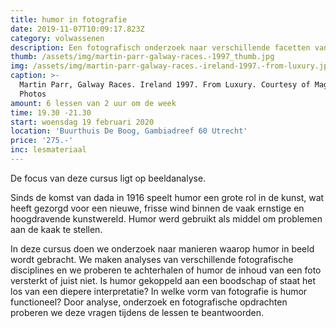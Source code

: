 ```yaml
---
title: humor in fotografie
date: 2019-11-07T10:09:17.823Z
category: volwassenen
description: Een fotografisch onderzoek naar verschillende facetten van humoristisch beeld.
thumb: /assets/img/martin-parr-galway-races.-1997_thumb.jpg
img: /assets/img/martin-parr-galway-races.-ireland-1997.-from-luxury.jpg
caption: >-
  Martin Parr, Galway Races. Ireland 1997. From Luxury. Courtesy of Magnum
  Photos
amount: 6 lessen van 2 uur om de week
time: 19.30 -21.30
start: woensdag 19 februari 2020
location: 'Buurthuis De Boog, Gambiadreef 60 Utrecht'
price: '275.-'
inc: lesmateriaal
---
```

De focus van deze cursus ligt op beeldanalyse. 

Sinds de komst van dada in 1916 speelt humor een grote rol in de kunst, wat heeft gezorgd voor een nieuwe, frisse wind binnen de vaak ernstige en hoogdravende kunstwereld. Humor werd gebruikt als middel om problemen aan de kaak te stellen.

In deze cursus doen we onderzoek naar manieren waarop humor in beeld wordt gebracht. We maken analyses van verschillende fotografische disciplines en we proberen te achterhalen of humor de inhoud van een foto versterkt of juist niet. Is humor gekoppeld aan een boodschap of staat het los van een diepere interpretatie?       In welke vorm van fotografie is humor functioneel? Door analyse, onderzoek en fotografische opdrachten proberen we deze vragen tijdens de lessen te beantwoorden.
